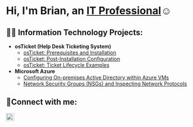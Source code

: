 <h1>Hi, I'm Brian, an <a href="https://www.linkedin.com/in/brian-knutson-43669a135/">IT Professional</a>☺</h1>

<h2>👨‍💻 Information Technology Projects:</h2>

- <b>osTicket (Help Desk Ticketing System)</b>
  - [osTicket: Prerequisites and Installation](https://github.com/brianknutson/osticket-prereqs)
  - [osTicket: Post-Installation Configuration](https://github.com/brianknutson/post-install-config)
  - [osTicket: Ticket Lifecycle Examples](https://github.com/brianknutson/ticket-lifecycle)
- <b>Microsoft Azure</b>
  - [Configuring On-premises Active Directory within Azure VMs](https://github.com/brianknutson/configure-ad)
  - [Network Security Groups (NSGs) and Inspecting Network Protocols](https://github.com/brianknutson/azure-network-protocols)

<h2>🤳Connect with me:</h2>


[<img align="left" alt="Brian | LinkedIn" width="22px" src="https://cdn.jsdelivr.net/npm/simple-icons@v3/icons/linkedin.svg" />][linkedin]


[linkedin]: https://www.linkedin.com/in/brian-knutson-43669a135/
